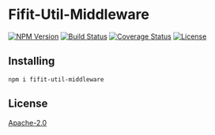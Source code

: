 # Fifit-Util-Middleware
[![NPM Version](https://img.shields.io/npm/v/fifit-util-middleware)](https://www.npmjs.com/package/fifit-util-middleware)
[![Build Status](https://travis-ci.org/yudhatamaaditiyara/Fifit-Util-Middleware.svg?branch=master)](https://travis-ci.org/yudhatamaaditiyara/Fifit-Util-Middleware)
[![Coverage Status](https://coveralls.io/repos/github/yudhatamaaditiyara/Fifit-Util-Middleware/badge.svg?branch=master)](https://coveralls.io/github/yudhatamaaditiyara/Fifit-Util-Middleware?branch=master)
[![License](https://img.shields.io/npm/l/fifit-util-middleware)](https://github.com/yudhatamaaditiyara/Fifit-Util-Middleware/blob/master/LICENSE)

## Installing
```
npm i fifit-util-middleware
```

## License
[Apache-2.0](https://github.com/yudhatamaaditiyara/Fifit-Util-Middleware/blob/master/LICENSE)
